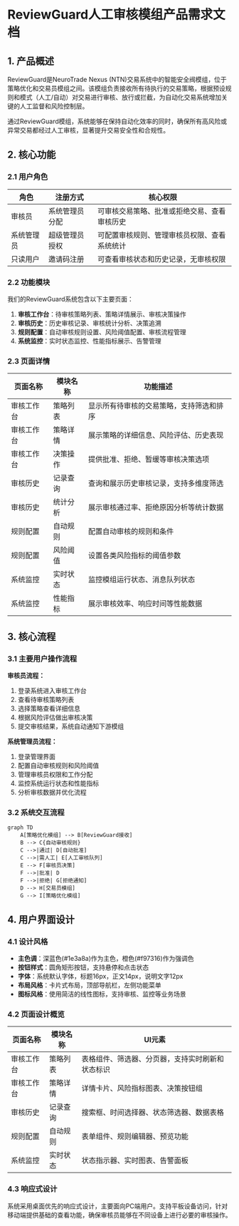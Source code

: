 # ReviewGuard人工审核模组产品需求文档

## 1. 产品概述

ReviewGuard是NeuroTrade Nexus (NTN)交易系统中的智能安全阀模组，位于策略优化和交易员模组之间。该模组负责接收所有待执行的交易策略，根据预设规则和模式（人工/自动）对交易进行审核、放行或拦截，为自动化交易系统增加关键的人工监督和风险控制层。

通过ReviewGuard模组，系统能够在保持自动化效率的同时，确保所有高风险或异常交易都经过人工审核，显著提升交易安全性和合规性。

## 2. 核心功能

### 2.1 用户角色

| 角色 | 注册方式 | 核心权限 |
|------|----------|----------|
| 审核员 | 系统管理员分配 | 可审核交易策略、批准或拒绝交易、查看审核历史 |
| 系统管理员 | 超级管理员授权 | 可配置审核规则、管理审核员权限、查看系统统计 |
| 只读用户 | 邀请码注册 | 可查看审核状态和历史记录，无审核权限 |

### 2.2 功能模块

我们的ReviewGuard系统包含以下主要页面：
1. **审核工作台**：待审核策略列表、策略详情展示、审核决策操作
2. **审核历史**：历史审核记录、审核统计分析、决策追溯
3. **规则配置**：自动审核规则设置、风险阈值配置、审核流程管理
4. **系统监控**：实时状态监控、性能指标展示、告警管理

### 2.3 页面详情

| 页面名称 | 模块名称 | 功能描述 |
|----------|----------|----------|
| 审核工作台 | 策略列表 | 显示所有待审核的交易策略，支持筛选和排序 |
| 审核工作台 | 策略详情 | 展示策略的详细信息、风险评估、历史表现 |
| 审核工作台 | 决策操作 | 提供批准、拒绝、暂缓等审核决策选项 |
| 审核历史 | 记录查询 | 查询和展示历史审核记录，支持多维度筛选 |
| 审核历史 | 统计分析 | 展示审核通过率、拒绝原因分析等统计数据 |
| 规则配置 | 自动规则 | 配置自动审核的规则和条件 |
| 规则配置 | 风险阈值 | 设置各类风险指标的阈值参数 |
| 系统监控 | 实时状态 | 监控模组运行状态、消息队列状态 |
| 系统监控 | 性能指标 | 展示审核效率、响应时间等性能数据 |

## 3. 核心流程

### 3.1 主要用户操作流程

**审核员流程：**
1. 登录系统进入审核工作台
2. 查看待审核策略列表
3. 选择策略查看详细信息
4. 根据风险评估做出审核决策
5. 提交审核结果，系统自动通知下游模组

**系统管理员流程：**
1. 登录管理界面
2. 配置自动审核规则和风险阈值
3. 管理审核员权限和工作分配
4. 监控系统运行状态和性能指标
5. 分析审核数据并优化流程

### 3.2 系统交互流程

```mermaid
graph TD
    A[策略优化模组] --> B[ReviewGuard接收]
    B --> C{自动审核规则}
    C -->|通过| D[自动批准]
    C -->|需人工| E[人工审核队列]
    E --> F[审核员决策]
    F -->|批准| D
    F -->|拒绝| G[拒绝通知]
    D --> H[交易员模组]
    G --> I[策略优化模组]
```

## 4. 用户界面设计

### 4.1 设计风格

- **主色调**：深蓝色(#1e3a8a)作为主色，橙色(#f97316)作为强调色
- **按钮样式**：圆角矩形按钮，支持悬停和点击状态
- **字体**：系统默认字体，标题16px，正文14px，说明文字12px
- **布局风格**：卡片式布局，顶部导航栏，左侧功能菜单
- **图标风格**：使用简洁的线性图标，支持审核、监控等业务场景

### 4.2 页面设计概览

| 页面名称 | 模块名称 | UI元素 |
|----------|----------|--------|
| 审核工作台 | 策略列表 | 表格组件、筛选器、分页器，支持实时刷新和状态标识 |
| 审核工作台 | 策略详情 | 详情卡片、风险指标图表、决策按钮组 |
| 审核历史 | 记录查询 | 搜索框、时间选择器、状态筛选器、数据表格 |
| 规则配置 | 自动规则 | 表单组件、规则编辑器、预览功能 |
| 系统监控 | 实时状态 | 状态指示器、实时图表、告警面板 |

### 4.3 响应式设计

系统采用桌面优先的响应式设计，主要面向PC端用户。支持平板设备访问，针对移动端提供基础的查看功能，确保审核员能够在不同设备上进行必要的审核操作。